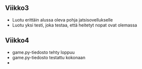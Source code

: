 ## Viikko3 

- Luotu erittäin alussa oleva pohja jatsisovellukselle
- Luotu yksi testi, joka testaa, että heitetyt nopat ovat olemassa 

## Viikko4

- game.py-tiedosto tehty loppuu
- game.py-tiedosto testattu kokonaan
- 
